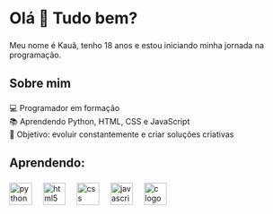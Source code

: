 <h1 align="left">Olá 👋 Tudo bem?</h1>

###

<p align="left">Meu nome é Kauã, tenho 18 anos e estou iniciando minha jornada na programação.</p>

###

<h2 align="left">Sobre mim</h2>

###

<p align="left">💻 Programador em formação <br>📚 Aprendendo Python, HTML, CSS e JavaScript <br>🎯 Objetivo: evoluir constantemente e criar soluções criativas</p>

###

<h2 align="left">Aprendendo:</h2>

###

<div align="left">
  <img src="https://cdn.jsdelivr.net/gh/devicons/devicon/icons/python/python-original.svg" height="40" alt="python logo"  />
  <img width="12" />
  <img src="https://cdn.jsdelivr.net/gh/devicons/devicon/icons/html5/html5-original.svg" height="40" alt="html5 logo"  />
  <img width="12" />
  <img src="https://cdn.jsdelivr.net/gh/devicons/devicon/icons/css3/css3-original.svg" height="40" alt="css logo"  />
  <img width="12" />
  <img src="https://cdn.jsdelivr.net/gh/devicons/devicon/icons/javascript/javascript-original.svg" height="40" alt="javascript logo"  />
   <img width="12" />
  <img src="https://cdn.jsdelivr.net/gh/devicons/devicon/icons/c/c-original.svg" height="40" alt="c logo"  />
</div>

###
